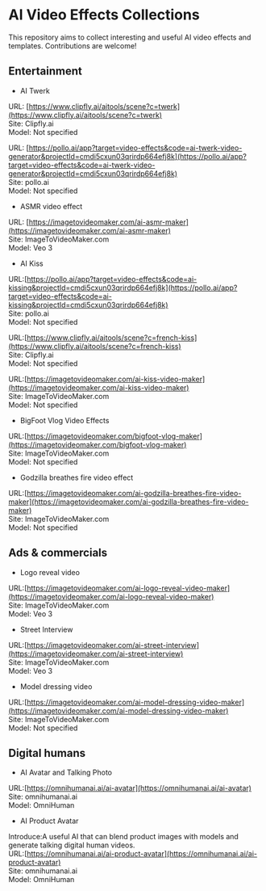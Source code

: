 # AI Video Effects Collections
This repository aims to collect interesting and useful AI video effects and templates. Contributions are welcome!

## Entertainment

- AI Twerk

URL: [https://www.clipfly.ai/aitools/scene?c=twerk](https://www.clipfly.ai/aitools/scene?c=twerk)   
Site: Clipfly.ai   
Model: Not specified

URL: [https://pollo.ai/app?target=video-effects&code=ai-twerk-video-generator&projectId=cmdi5cxun03qrirdp664efj8k](https://pollo.ai/app?target=video-effects&code=ai-twerk-video-generator&projectId=cmdi5cxun03qrirdp664efj8k)  
Site: pollo.ai   
Model: Not specified

- ASMR video effect

URL: [https://imagetovideomaker.com/ai-asmr-maker](https://imagetovideomaker.com/ai-asmr-maker)  
Site: ImageToVideoMaker.com   
Model: Veo 3

- AI Kiss

URL:[https://pollo.ai/app?target=video-effects&code=ai-kissing&projectId=cmdi5cxun03qrirdp664efj8k](https://pollo.ai/app?target=video-effects&code=ai-kissing&projectId=cmdi5cxun03qrirdp664efj8k)  
Site: pollo.ai  
Model: Not specified

URL:[https://www.clipfly.ai/aitools/scene?c=french-kiss](https://www.clipfly.ai/aitools/scene?c=french-kiss)     
Site: Clipfly.ai      
Model: Not specified

URL:[https://imagetovideomaker.com/ai-kiss-video-maker](https://imagetovideomaker.com/ai-kiss-video-maker)  
Site: ImageToVideoMaker.com   
Model: Not specified

- BigFoot Vlog Video Effects

URL:[https://imagetovideomaker.com/bigfoot-vlog-maker](https://imagetovideomaker.com/bigfoot-vlog-maker)  
Site: ImageToVideoMaker.com    
Model: Not specified

- Godzilla breathes fire video effect

URL:[https://imagetovideomaker.com/ai-godzilla-breathes-fire-video-maker](https://imagetovideomaker.com/ai-godzilla-breathes-fire-video-maker)    
Site: ImageToVideoMaker.com  
Model: Not specified

## Ads & commercials

- Logo reveal video

URL:[https://imagetovideomaker.com/ai-logo-reveal-video-maker](https://imagetovideomaker.com/ai-logo-reveal-video-maker)  
Site: ImageToVideoMaker.com  
Model: Veo  3


- Street Interview

URL:[https://imagetovideomaker.com/ai-street-interview](https://imagetovideomaker.com/ai-street-interview)  
Site: ImageToVideoMaker.com  
Model: Veo 3

- Model dressing video

URL:[https://imagetovideomaker.com/ai-model-dressing-video-maker](https://imagetovideomaker.com/ai-model-dressing-video-maker)  
Site: ImageToVideoMaker.com  
Model: Not specified

## Digital humans

- AI Avatar and Talking Photo

URL:[https://omnihumanai.ai/ai-avatar](https://omnihumanai.ai/ai-avatar)  
Site: omnihumanai.ai  
Model: OmniHuman

- AI Product Avatar

Introduce:A useful AI that can blend product images with models and generate talking digital human videos.   
URL:[https://omnihumanai.ai/ai-product-avatar](https://omnihumanai.ai/ai-product-avatar)  
Site: omnihumanai.ai  
Model: OmniHuman
